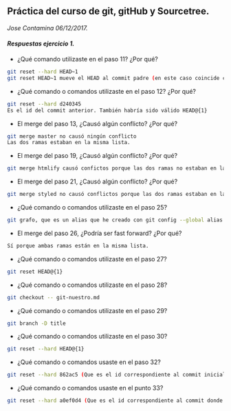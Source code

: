 ## **Práctica del curso de git, gitHub y Sourcetree.**
*Jose Contamina 06/12/2017.*
#### *Respuestas ejercicio 1.*
- ¿Qué comando utilizaste en el paso 11? ¿Por qué?
```sh
git reset --hard HEAD~1
git reset HEAD~1 mueve el HEAD al commit padre (en este caso coincide con el commit anterior HEAD@{1}) y el modificador --hard devuelve el working copy al estado en el que se encontraba en aquel commit.
```
- ¿Qué comando o comandos utilizaste en el paso 12? ¿Por qué?
```sh
git reset --hard d240345
Es el id del commit anterior. También habría sido válido HEAD@{1}
```
- El merge del paso 13, ¿Causó algún conflicto? ¿Por qué?
```sh
git merge master no causó ningún conflicto
Las dos ramas estaban en la misma lista.
```
- El merge del paso 19, ¿Causó algún conflicto? ¿Por qué?
```sh
git merge htmlify causó confictos porque las dos ramas no estaban en la misma lista
```
- El merge del paso 21, ¿Causó algún conflicto? ¿Por qué?
```sh
git merge styled no causó conflictos porque las dos ramas estaban en la misma lista.
```
- ¿Qué comando o comandos utilizaste en el paso 25?
```sh
git grafo, que es un alias que he creado con git config --global alias.grafo "log --graph --decorate --pretty=oneline"
```
- El merge del paso 26, ¿Podría ser fast forward? ¿Por qué?
```sh
Sí porque ambas ramas están en la misma lista.
```
- ¿Qué comando o comandos utilizaste en el paso 27?
```sh
git reset HEAD@{1}
```
- ¿Qué comando o comandos utilizaste en el paso 28?
```sh
git checkout -- git-nuestro.md
```
- ¿Qué comando o comandos utilizaste en el paso 29?
```sh
git branch -D title
```
- ¿Qué comando o comandos utilizaste en el paso 30?
```sh
git reset --hard HEAD@{1}
```
- ¿Qué comando o comandos usaste en el paso 32?
```sh
git reset --hard 862ac5 (Que es el id correspondiente al commit inicial)

```
- ¿Qué comando o comandos usaste en el punto 33?
```sh
git reset --hard a0ef0d4 (Que es el id correspondiente al commit donde pusimos título al poema)
```
